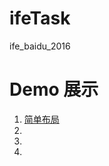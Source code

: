 # ifeTask
<p style="color:bule">ife_baidu_2016</p>
<h1>Demo 展示</h1>
<ol>
  <li><a href="https://cold-code.github.io/ifeTask?blob/master/Stage1/task06/index.html" title="简单布局">简单布局</a></li>
  <li></li>
  <li></li>
  <li></li>
</ol>
